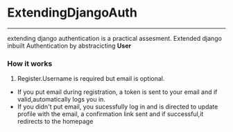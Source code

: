 # ExtendingDjangoAuth
---
extending django authentication is a  practical assesment.
Extended django inbuilt Authentication by abstracicting **User**

### How it works
1. Register.Username is required but email is optional.
+ If you put email during registration, a token is sent to your email and if valid,automatically logs you in.
+ If you didn't put email, you sucessfully log in and is directed to update profile with the  email, a confirmation link sent and if successful,it redirects to the homepage

